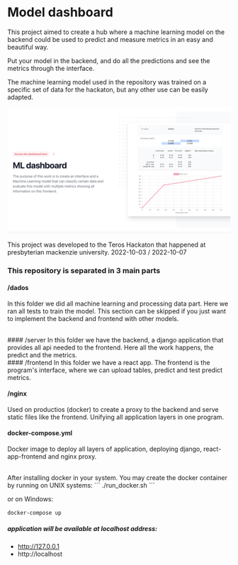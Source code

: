 # Model dashboard

This project aimed to create a hub where a machine learning model on the backend could be used to predict and measure metrics in an easy and beautiful way.

Put your model in the backend, and do all the predictions and see the metrics through the interface.

The machine learning model used in the repository was trained on a specific set of data for the hackaton, but any other use can be easily adapted.

![app](/front.png)

This project was developed to the Teros Hackaton that happened at presbyterian mackenzie university. 
2022-10-03 / 2022-10-07



### This repository is separated in 3 main parts
#### /dados 
In this folder we did all machine learning and processing data part. Here we ran all tests to train the model.
This section can be skipped if you just want to implement the backend and frontend with other models.

<br>
#### /server 
In this folder we have the backend, a django application that provides all api needed to the frontend.
Here all the work happens, the predict and the metrics.
<br>
#### /frontend
In this folder we have a react app.
The frontend is the program's interface, where we can upload tables, predict and test predict metrics.
<br>

#### /nginx
Used on productios (docker) to create a proxy to the backend and serve static files like the frontend. Unifying all application layers in one program.
<br>

#### docker-compose.yml
Docker image to deploy all layers of application, deploying django, react-app-frontend and nginx proxy. 

<br>
After installing docker in your system. You may create the docker container by running on UNIX systems:
```
./run_docker.sh
```

or on Windows:

```
docker-compose up
```

##### application will be available at localhost address:

 - http://127.0.0.1
 - http://localhost


